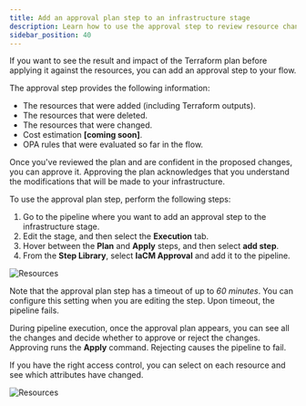```yaml
---
title: Add an approval plan step to an infrastructure stage
description: Learn how to use the approval step to review resource changes before applying them.
sidebar_position: 40
---
```


If you want to see the result and impact of the Terraform plan before applying it against the resources, you can add an approval step to your flow. 

The approval step provides the following information:

*  The resources that were added (including Terraform outputs).
*  The resources that were deleted.
*  The resources that were changed.
*  Cost estimation **[coming soon]**.
*  OPA rules that were evaluated so far in the flow.

Once you've reviewed the plan and are confident in the proposed changes, you can approve it. Approving the plan acknowledges that you understand the modifications that will be made to your infrastructure.

To use the approval plan step, perform the following steps:

1. Go to the pipeline where you want to add an approval step to the infrastructure stage.
2. Edit the stage, and then select the **Execution** tab.
3. Hover between the **Plan** and **Apply** steps, and then select **add step**.
4. From the **Step Library**, select **IaCM Approval** and add it to the pipeline. 

![Resources](./static/add-approval-step.png)

Note that the approval plan step has a timeout of up to *60 minutes*. You can configure this setting when you are editing the step. Upon timeout, the pipeline fails.

During pipeline execution, once the approval plan appears, you can see all the changes and decide whether to approve or reject the changes. Approving runs the **Apply** command. Rejecting causes the pipeline to fail.

If you have the right access control, you can select on each resource and see which attributes have changed. 

![Resources](./static/approval-runtime.png)
